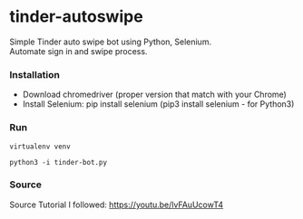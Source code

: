 # tinder-autoswipe
Simple Tinder auto swipe bot using Python, Selenium.  
Automate sign in and swipe process.

### Installation
 - Download chromedriver (proper version that match with your Chrome)  
 - Install Selenium: pip install selenium (pip3 install selenium - for Python3)

### Run
```
virtualenv venv
```
```
python3 -i tinder-bot.py
```
### Source
Source Tutorial I followed: https://youtu.be/lvFAuUcowT4
